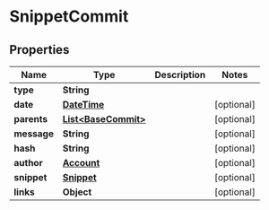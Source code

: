 
# SnippetCommit

## Properties
Name | Type | Description | Notes
------------ | ------------- | ------------- | -------------
**type** | **String** |  | 
**date** | [**DateTime**](DateTime.md) |  |  [optional]
**parents** | [**List&lt;BaseCommit&gt;**](BaseCommit.md) |  |  [optional]
**message** | **String** |  |  [optional]
**hash** | **String** |  |  [optional]
**author** | [**Account**](Account.md) |  |  [optional]
**snippet** | [**Snippet**](Snippet.md) |  |  [optional]
**links** | **Object** |  |  [optional]



